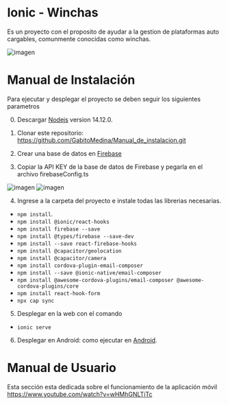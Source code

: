 # Ionic - Winchas
Es un proyecto con el proposito de ayudar a la gestion de plataformas auto cargables, comunmente conocidas como winchas.

![imagen](https://user-images.githubusercontent.com/20603961/221480827-f8ce197c-48ce-44bb-a2ef-5336b93e3d33.png)

# Manual de Instalación
<p>Para ejecutar y desplegar el proyecto se deben seguir los siguientes parametros</p>

0) Descargar [Nodejs](https://nodejs.org/es/) version 14.12.0.
1) Clonar este repositorio: 
https://github.com/GabitoMedina/Manual_de_instalacion.git

2) Crear una base de datos en [Firebase](https://firebase.google.com/)
3) Copiar la API KEY de la base de datos de Firebase y pegarla en el archivo firebaseConfig.ts

 ![imagen](https://user-images.githubusercontent.com/20603961/221484907-cdfe661a-196a-4e4b-93ff-cb10d360b9e4.png)
 ![imagen](https://user-images.githubusercontent.com/20603961/221485694-61a811ec-66b3-4c21-b19e-02461aaa933e.png)



4) Ingrese a la carpeta del proyecto e instale todas las librerias necesarias.
* `npm install`.
* `npm install @ionic/react-hooks`
* `npm install firebase --save`
* `npm install @types/firebase --save-dev`
* `npm install --save react-firebase-hooks`
* `npm install @capacitor/geolocation`
* `npm install @capacitor/camera`
* `npm install cordova-plugin-email-composer`
* `npm install --save @ionic-native/email-composer`
* `npm install @awesome-cordova-plugins/email-composer @awesome-cordova-plugins/core`
* `npm install react-hook-form`
* `npx cap sync`
5) Desplegar en la web con el comando 
* `ionic serve`
6) Desplegar en Android: como ejecutar en [Android](https://ionicframework.com/docs/building/running).
# Manual de Usuario
Esta sección esta dedicada sobre el funcionamiento de la aplicación móvil
https://www.youtube.com/watch?v=wHMhGNLTiTc


